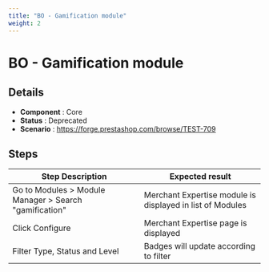 ```yaml
---
title: "BO - Gamification module"
weight: 2
---
```


# BO - Gamification module
## Details
* **Component** : Core
* **Status** : Deprecated
* **Scenario** : https://forge.prestashop.com/browse/TEST-709

## Steps
| Step Description | Expected result |
| ----- | ----- |
| Go to Modules > Module Manager > Search "gamification" | Merchant Expertise module is displayed in list of Modules |
| Click Configure | Merchant Expertise page is displayed |
| Filter Type, Status and Level | Badges will update according to filter |